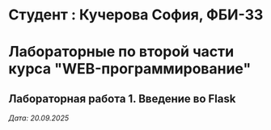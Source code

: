 # Студент : Кучерова София, ФБИ-33

# Лабораторные по второй части курса "WEB-программирование"

## Лабораторная работа 1. Введение во Flask

*Дата: 20.09.2025*

